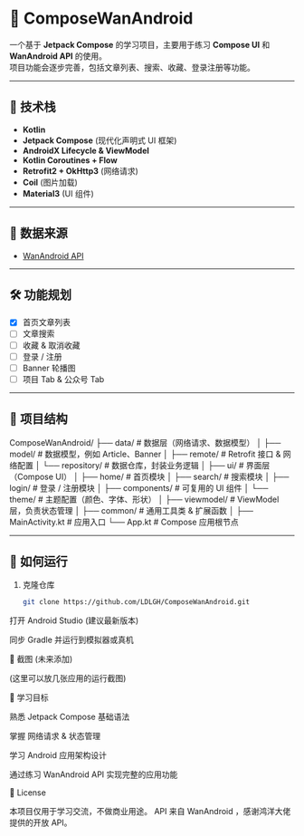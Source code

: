 # 📱 ComposeWanAndroid

一个基于 **Jetpack Compose** 的学习项目，主要用于练习 **Compose UI** 和 **WanAndroid API** 的使用。  
项目功能会逐步完善，包括文章列表、搜索、收藏、登录注册等功能。

---

## 🚀 技术栈

- **Kotlin**
- **Jetpack Compose** (现代化声明式 UI 框架)
- **AndroidX Lifecycle & ViewModel**
- **Kotlin Coroutines + Flow**
- **Retrofit2 + OkHttp3** (网络请求)
- **Coil** (图片加载)
- **Material3** (UI 组件)

---

## 📡 数据来源

- [WanAndroid API](https://www.wanandroid.com/blog/show/2)

---

## 🛠 功能规划

- [x] 首页文章列表  
- [ ] 文章搜索  
- [ ] 收藏 & 取消收藏  
- [ ] 登录 / 注册  
- [ ] Banner 轮播图  
- [ ] 项目 Tab & 公众号 Tab  

---

## 📂 项目结构

ComposeWanAndroid/
├── data/ # 数据层（网络请求、数据模型）
│ ├── model/ # 数据模型，例如 Article、Banner
│ ├── remote/ # Retrofit 接口 & 网络配置
│ └── repository/ # 数据仓库，封装业务逻辑
│
├── ui/ # 界面层（Compose UI）
│ ├── home/ # 首页模块
│ ├── search/ # 搜索模块
│ ├── login/ # 登录 / 注册模块
│ ├── components/ # 可复用的 UI 组件
│ └── theme/ # 主题配置（颜色、字体、形状）
│
├── viewmodel/ # ViewModel 层，负责状态管理
│
├── common/ # 通用工具类 & 扩展函数
│
├── MainActivity.kt # 应用入口
└── App.kt # Compose 应用根节点


---

## 🏃 如何运行

1. 克隆仓库
   ```bash
   git clone https://github.com/LDLGH/ComposeWanAndroid.git


打开 Android Studio (建议最新版本)

同步 Gradle 并运行到模拟器或真机

📸 截图 (未来添加)

(这里可以放几张应用的运行截图)

📖 学习目标

熟悉 Jetpack Compose 基础语法

掌握 网络请求 & 状态管理

学习 Android 应用架构设计

通过练习 WanAndroid API 实现完整的应用功能

📜 License

本项目仅用于学习交流，不做商业用途。
API 来自 WanAndroid
，感谢鸿洋大佬提供的开放 API。
